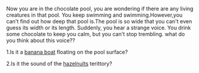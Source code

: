  Now you are in the chocolate pool, you are wondering if there are any 
living creatures in that pool. You keep swimming and swimming.However,you 
can't find out how deep that pool is.The pool is so wide that you can't
even guess its width or its length. Suddenly, you hear a strange voice.
You drink some chocolate to keep you calm, but you can't stop trembling.
what do you think about this voice??

1.Is it a [banana boat](bananaboat/bboat.md) floating on the pool surface?

2.Is it the sound of the [hazelnults](hazelnut/hazel.md) terittory?
